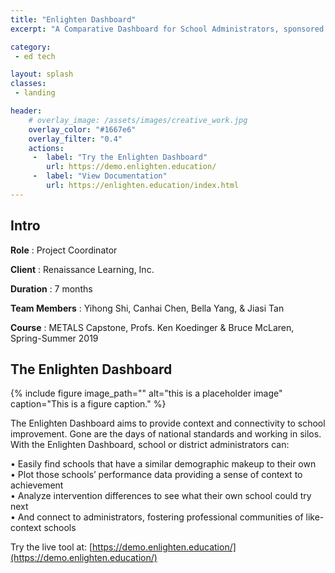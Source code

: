 ```yaml
---
title: "Enlighten Dashboard"
excerpt: "A Comparative Dashboard for School Administrators, sponsored by Renaissance Learning, Inc."

category:
 - ed tech

layout: splash
classes:
 - landing

header:
    # overlay_image: /assets/images/creative_work.jpg
    overlay_color: "#1667e6"
    overlay_filter: "0.4"
    actions:
     -  label: "Try the Enlighten Dashboard"
        url: https://demo.enlighten.education/
     -  label: "View Documentation"
        url: https://enlighten.education/index.html
---
```

## Intro
**Role** : Project Coordinator

**Client** : Renaissance Learning, Inc.

**Duration** : 7 months

**Team Members** : Yihong Shi, Canhai Chen, Bella Yang, & Jiasi Tan

**Course** : METALS Capstone, Profs. Ken Koedinger & Bruce McLaren, Spring-Summer 2019

## The Enlighten Dashboard

{% include figure image_path="" alt="this is a placeholder image" caption="This is a figure caption." %}

The Enlighten Dashboard aims to provide context and
connectivity to school improvement. Gone are the days
of national standards and working in silos. With the
Enlighten Dashboard, school or district administrators
can:  

• Easily find schools that have a similar demographic
makeup to their own  
• Plot those schools’ performance data providing a
sense of context to achievement  
• Analyze intervention differences to see what their
own school could try next  
• And connect to administrators, fostering
professional communities of like-context schools  

Try the live tool at:
[https://demo.enlighten.education/](https://demo.enlighten.education/)
